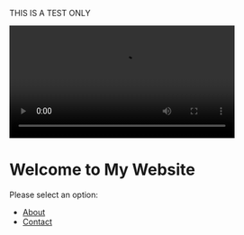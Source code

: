 
THIS IS A TEST ONLY

<video id="myVideo" controls width="400" autoplay="true">
    <source src="https://tst.dynamsoft.com/public/docs/dbr/javascript/How%20to%20Use%20Dynamsoft%20Barcode%20Reader%20JavaScript%20SDK%20v1.1.mp4">
</video>

<script>
    // Check if autoplay flag exists in sessionStorage
    const autoplayFlag = sessionStorage.getItem('autoplay');

    if (autoplayFlag && autoplayFlag === 'true') {
        // Autoplay the video only if the flag is not set to 'true'
        const videoElement = document.getElementById('myVideo');
        videoElement.autoplay = false;
    }
</script>

# Welcome to My Website

Please select an option:

- [About](about.md)
- [Contact](contact.md)


